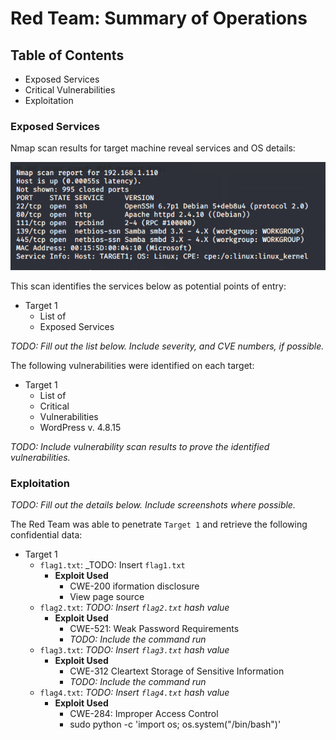 # Red Team: Summary of Operations

## Table of Contents
- Exposed Services
- Critical Vulnerabilities
- Exploitation

### Exposed Services

Nmap scan results for target machine reveal services and OS details:

![target 1](https://github.com/tajambois/Home-Work/blob/main/Final%20Project/images/2021-02-22_20h21_56.png)

This scan identifies the services below as potential points of entry:
- Target 1
  - List of
  - Exposed Services

_TODO: Fill out the list below. Include severity, and CVE numbers, if possible._

The following vulnerabilities were identified on each target:
- Target 1
  - List of
  - Critical
  - Vulnerabilities
  - WordPress v. 4.8.15

_TODO: Include vulnerability scan results to prove the identified vulnerabilities._

### Exploitation
_TODO: Fill out the details below. Include screenshots where possible._

The Red Team was able to penetrate `Target 1` and retrieve the following confidential data:
- Target 1
  - `flag1.txt`: _TODO: Insert `flag1.txt`
    - **Exploit Used**
      - CWE-200 iformation disclosure
      - View page source
  - `flag2.txt`: _TODO: Insert `flag2.txt` hash value_
    - **Exploit Used**
      - CWE-521: Weak Password Requirements
      - _TODO: Include the command run_
  - `flag3.txt`: _TODO: Insert `flag3.txt` hash value_
    - **Exploit Used**
      - CWE-312 Cleartext Storage of Sensitive Information
      - _TODO: Include the command run_
  - `flag4.txt`: _TODO: Insert `flag4.txt` hash value_
    - **Exploit Used**
      - CWE-284: Improper Access Control
      - sudo python -c 'import os; os.system("/bin/bash")'


